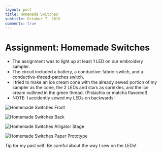 ```yaml
---
layout: post
title: Homemade Switches
subtitle: October 7, 2019
comments: true
---
```


# Assignment: Homemade Switches

* The assignment was to light up at least 1 LED on our embroidery sampler.
* The circuit included a battery, a conductive-fabric-switch, and a conductive-thread-patches switch.
* I tried to make an ice cream cone with the already sewed portion of my sampler as the cone, the 2 LEDs and stars as sprinkles, and the ice cream outlined in the green thread. (Pistachio or matcha flavored!)
* NOTE: I accidently sewed my LEDs on backwards!


![Homemade Switches Front](https://ephsarah.github.io/img/switchesfront.JPG)

![Homemade Switches Back](https://ephsarah.github.io/img/switchesback.JPG)

![Homemade Switches Alligator Stage](https://ephsarah.github.io/img/switchesalligator.JPG)

![Homemade Switches Paper Prototype](https://ephsarah.github.io/img/switchespaper.JPG)

Tip for my past self: Be careful about the way I sew on the LEDs!
